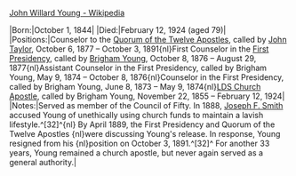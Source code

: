 ﻿[John Willard Young - Wikipedia](https://en.wikipedia.org/wiki/John_Willard_Young)


|Born:|October 1, 1844|
|Died:|February 12, 1924 (aged 79)|
|Positions:|Counselor to the [Quorum of the Twelve Apostles](https://en.wikipedia.org/wiki/Quorum_of_the_Twelve_Apostles_%28LDS_Church%29 "Quorum of the Twelve Apostles (LDS Church)"), called by [John Taylor](https://en.wikipedia.org/wiki/John_Taylor_%28Mormon%29 "John Taylor (Mormon)"), October 6, 1877 – October 3, 1891{nl}First Counselor in the [First Presidency](https://en.wikipedia.org/wiki/First_Presidency_%28LDS_Church%29 "First Presidency (LDS Church)"), called by [Brigham Young](https://en.wikipedia.org/wiki/Brigham_Young "Brigham Young"), October 8, 1876 – August 29, 1877{nl}Assistant Counselor in the First Presidency, called by Brigham Young, May 9, 1874 – October 8, 1876{nl}Counselor in the First Presidency, called by Brigham Young, June 8, 1873 – May 9, 1874{nl}[LDS Church](https://en.wikipedia.org/wiki/The_Church_of_Jesus_Christ_of_Latter-day_Saints "The Church of Jesus Christ of Latter-day Saints") [Apostle](https://en.wikipedia.org/wiki/Apostle_%28Latter_Day_Saints%29 "Apostle (Latter Day Saints)"), called by Brigham Young, November 22, 1855 – February 12, 1924|
|Notes:|Served as member of the Council of Fifty. In 1888, [Joseph F. Smith](https://en.wikipedia.org/wiki/Joseph_F._Smith "Joseph F. Smith") accused Young of unethically using church funds to maintain a lavish lifestyle.^[32]^{nl}  By April 1889, the First Presidency and Quorum of the Twelve Apostles {nl}were discussing Young's release.  In response, Young resigned from his {nl}position on October 3, 1891.^[32]^  For another 33 years, Young remained a church apostle, but never again served as a general authority.|